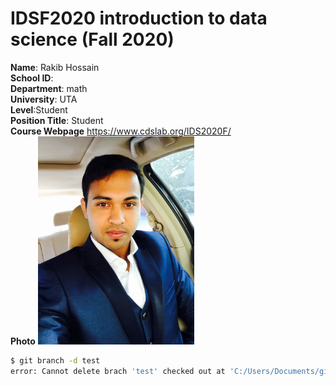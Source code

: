 # IDSF2020 introduction to data science (Fall 2020)

**Name**: Rakib Hossain  
**School ID**:  
**Department**: math  
**University**: UTA  
**Level**:Student  
**Position Title**: Student  
**Course Webpage** https://www.cdslab.org/IDS2020F/  
**Photo**
[<img src="rakib.jpg" width="250"/>](rakib.jpg)

```bash
$ git branch -d test
error: Cannot delete brach 'test' checked out at 'C:/Users/Documents/git/IDS2020F/IDSF2020/README.md'
```
